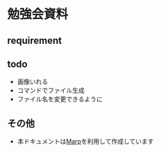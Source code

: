 # 勉強会資料


## requirement

## todo

- 画像いれる
- コマンドでファイル生成
- ファイル名を変更できるように

## その他

- 本ドキュメントは[Marp](https://yhatt.github.io/marp/)を利用して作成しています
